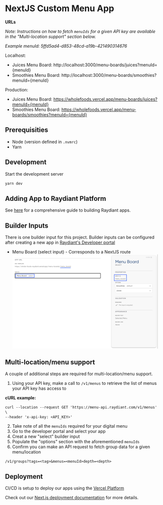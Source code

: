 # NextJS Custom Menu App

**URLs**

_Note: Instructions on how to fetch `menuIds` for a given API key are available in the "Multi-location support" section below._

_Example menuId: 5ffd5ad4-d853-48cd-a19b-421490314676_

Localhost:

- Juices Menu Board: http://localhost:3000/menu-boards/juices?menuId={menuId}
- Smoothies Menu Board: http://localhost:3000/menu-boards/smoothies?menuId={menuId}

Production:

- Juices Menu Board: https://wholefoods.vercel.app/menu-boards/juices?menuId={menuId}
- Smoothies Menu Board: https://wholefoods.vercel.app/menu-boards/smoothies?menuId={menuId}

## Prerequisities

- Node (version defined in `.nvmrc`)
- Yarn

## Development

Start the development server

```bash
yarn dev
```

## Adding App to Raydiant Platform

See [here](https://raydiant.notion.site/How-do-I-develop-an-app-487d7064eeec402fb7d376a5f6e6eed9) for a comprehensive guide to building Raydiant apps.

## Builder Inputs

There is one builder input for this project. Builder inputs can be configured after creating a new app in [Raydiant's Developer portal](https://developers.raydiant.com/)

- Menu Board (select input) - Corresponds to a NextJS route
  ![Menu Board](menu-board-builder-input.png)

## Multi-location/menu support

A couple of additional steps are required for multi-location/menu support.

1. Using your API key, make a call to `/v1/menus` to retrieve the list of menus your API key has access to

**cURL example:**

```
curl --location --request GET 'https://menu-api.raydiant.com/v1/menus' \
--header 'x-api-key: <API_KEY>'
```

2. Take note of all the `menuIds` required for your digital menu
3. Go to the developer portal and select your app
4. Creat a new "select" builder input
5. Populate the "options" section with the aforementioned `menuIds`
6. Confirm you can make an API request to fetch group data for a given menu/location

```
/v1/groups?tags=<tag>&menus=<menuId>depth=<depth>
```

## Deployment

CI/CD is setup to deploy our apps using the [Vercel Platform](https://vercel.com/new?utm_medium=default-template&filter=next.js&utm_source=create-next-app&utm_campaign=create-next-app-readme)

Check out our [Next.js deployment documentation](https://nextjs.org/docs/deployment) for more details.
